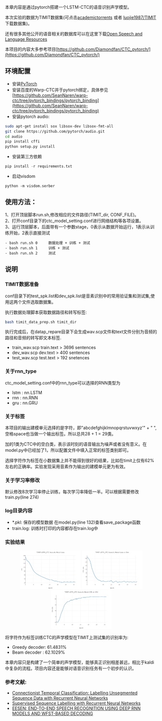 本章内容是通过pytorch搭建一个LSTM-CTC的语音识别声学模型。  

本次实验的数据为TIMIT数据集(可点击[academictorrents](http://academictorrents.com/details/34e2b78745138186976cbc27939b1b34d18bd5b3/tech) 或者 [luojie1987/TIMIT](http://luojie1987.com/index.php/post/110.html) 下载数据集)。 
 
还有很多其他公开的语音相关的数据库可以在这里下载[Open Speech and Language Resources](http://www.openslr.org/resources.php)

本项目的内容大多参考项目[https://github.com/Diamondfan/CTC_pytorch/](https://github.com/Diamondfan/CTC_pytorch/)

## 环境配置

- 安装[PyTorch](http://pytorch.org)
- 安装百度的Warp-CTC并于pytorch绑定，具体参见  
[https://github.com/SeanNaren/warp-ctc/tree/pytorch_bindings/pytorch_binding](https://github.com/SeanNaren/warp-ctc/tree/pytorch_bindings/pytorch_binding)
- 安装pytorch audio:
```Bash
sudo apt-get install sox libsox-dev libsox-fmt-all
git clone https://github.com/pytorch/audio.git
cd audio
pip install cffi
python setup.py install
```
- 安装第三方依赖
```Python
pip install -r requirements.txt
```
- 启动visdom
```
python -m visdom.serber
```

## 使用方法：
1、打开顶层脚本run.sh,修改相应的文件路径(TIMIT_dir, CONF_FILE)。  
2、打开conf目录下的ctc_model_setting.conf进行网络结构等各项设置。  
3、运行顶层脚本，后面带有一个参数stage，0表示从数据开始运行，1表示从训练开始，2表示直接测试
```
- bash run.sh 0     数据处理 + 训练 + 测试  
- bash run.sh 1     训练 + 测试
- bash run.sh 2     测试
```

## 说明
### TIMIT数据准备

conf目录下的test\_spk.list和dev\_spk.list是音素识别中的常用验证集和测试集,使用这两个文件选取数据集。  

执行数据处理脚本获取数据路径和转写标签:
```Bash
bash timit_data_prep.sh timit_dir
```
执行完成后，在datap_repare目录下会生成wav.scp文件和text文件分别为音频的路径和音频的转写即文本标签.
- train_wav.scp   train.text   >     3696 sentences
- dev_wav.scp     dev.text     >     400  sentences     
- test_wav.scp    test.text    >     192  snetences

### 关于rnn_type
ctc_model_setting.conf中的rnn_type可以选择的RNN类型为
- lstm :   nn.LSTM
- rnn  :   nn.RNN
- gru  :   nn.GRU

### 关于标签
本项目的输出建模单元选择的是字符，即"abcdefghijklmnopqrstuvwxyz'" + " ",空格space也当做一个输出标签。所以总共28 + 1 = 29类。 

加的1类为CTC中的空白类，表示该时刻的语音输出为噪声或者没有意义。在model.py中已经加了1，所以配置文件中填入正常的标签类别即可。  

选择字符作为标签在小数据集上并不能得到很好的结果，比如在timit上仅有62%左右的正确率。实验发现采用音素作为输出的建模单元更为有效。

### 关于学习率修改
默认修改8次学习率停止训练，每次学习率降低一半。可以根据需要修改train.py(line 274)

### log目录内容
- *.pkl:      保存的模型数据  在model.py(line 132)查看save_package函数
- train.log:  训练时打印的内容都存在train.log中 

### 实验结果
<p align="center">
<img src="png/train_loss.png" width="200">
<img src="png/dev_loss.png" width="200">
<img src="png/dev_acc.png" width="200">
</p>

将字符作为标签训练CTC的声学模型在TIMIT上测试集的识别率为:
- Greedy decoder:    61.4831%
- Beam decoder  :    62.1029%

本章内容只是构建了一个简单的声学模型，能够真正识别相差甚远，相比于kaldi中复杂的流程。项目内容还是能够对语音识别任务有一个初步的认识。

### 参考文献:
- [Connectionist Temporal Classification: Labelling Unsegmented Sequence Data with Recurrent Neural Networks](http://www.cs.toronto.edu/~graves/icml_2006.pdf)
- [Supervised Sequence Labelling with Recurrent Neural Networks](https://link.springer.com/book/10.1007/978-3-642-24797-2)
- [EESEN: END-TO-END SPEECH RECOGNITION USING DEEP RNN MODELS AND WFST-BASED DECODING](http://www.cs.cmu.edu/afs/cs/Web/People/fmetze/interACT/Publications_files/publications/eesenasru.pdf)


